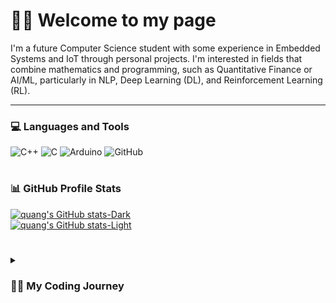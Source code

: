 # 🏄‍♂️ Welcome to my page
I'm a future Computer Science student with some experience in Embedded Systems and IoT through personal projects. I'm interested in fields that combine mathematics and programming, such as Quantitative Finance or AI/ML, particularly in NLP, Deep Learning (DL), and Reinforcement Learning (RL).

---

### 💻 Languages and Tools

![C++](https://img.shields.io/badge/c++-%2300599C.svg?style=for-the-badge&logo=c%2B%2B&logoColor=white) ![C](https://img.shields.io/badge/c-%2300599C.svg?style=for-the-badge&logo=c&logoColor=white) ![Arduino](https://img.shields.io/badge/-Arduino-00979D?style=for-the-badge&logo=Arduino&logoColor=white) ![GitHub](https://img.shields.io/badge/github-%23121011.svg?style=for-the-badge&logo=github&logoColor=white)
#
### 📊 GitHub Profile Stats
[![quang's GitHub stats-Dark](https://github-readme-stats.vercel.app/api?username=minhquang2304&show_icons=true&include_all_commits=true&theme=dracula&hide_border=true&icon_color=F8D866#gh-dark-mode-only)](https://github.com/minhquang2304/github-readme-stats#gh-dark-mode-only) <br>
[![quang's GitHub stats-Light](https://github-readme-stats.vercel.app/api?username=minhquang2304&show_icons=true&include_all_commits=true&theme=graywhite&hide_border=false#gh-light-mode-only)](https://github.com/minhquang2304/github-readme-stats#gh-light-mode-only) <br/>
#

<details>
 <summary><h3>👨‍💻 My Coding Journey</h3></summary>
In high school, I first discovered the world of computing through Arduino and Espressif boards. The ability to create unique contraptions using hardware and software fascinated me so I built many, yes many projects, ranging from easy projects that you can easily search on YouTube like an alarm clock, a radar system and a wireless light switch to a Machine Learning-integrated device that earned me second place in a Science Fair and is set to compete in the Vietnam Science and Engineering Fair (ViSEF).
I also do some competitive programming as a hobby, achieving USACO Silver after a few months of preparation.
Looking ahead, I want to contribute to the tech industry – whether by landing an internship at a big tech company or a top quant firm, or even launching my own startup.
These tiny but complicated microcontrollers have shaped my journey and laid a solid foundation of knowledge and experiences for my future. My passion and hobby have the same starting point. Sometimes they intertwine, and, hopefully, they will be together at the end.




